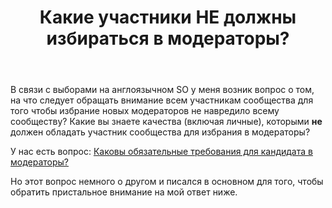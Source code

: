 ﻿---
title: "Какие участники НЕ должны избираться в модераторы?"
se.owner.user_id: 297453
se.owner.display_name: "Bharatha"
se.owner.link: "https://ru.meta.stackoverflow.com/users/297453/bharatha"
se.link: "https://ru.meta.stackoverflow.com/questions/10636/%d0%9a%d0%b0%d0%ba%d0%b8%d0%b5-%d1%83%d1%87%d0%b0%d1%81%d1%82%d0%bd%d0%b8%d0%ba%d0%b8-%d0%9d%d0%95-%d0%b4%d0%be%d0%bb%d0%b6%d0%bd%d1%8b-%d0%b8%d0%b7%d0%b1%d0%b8%d1%80%d0%b0%d1%82%d1%8c%d1%81%d1%8f-%d0%b2-%d0%bc%d0%be%d0%b4%d0%b5%d1%80%d0%b0%d1%82%d0%be%d1%80%d1%8b"
se.question_id: 10636
se.post_type: question
se.score: -4
---
<p>В связи с выборами на англоязычном SO у меня возник вопрос  о том, на что следует обращать внимание всем участникам сообщества для того чтобы избрание новых модераторов не навредило всему сообществу? Какие вы знаете качества (включая личные), которыми <strong>не</strong> должен обладать участник сообщества для избрания в модераторы?</p>
<p>У нас есть вопрос:
<a href="https://ru.meta.stackoverflow.com/q/1998/">Каковы обязательные требования для кандидата в модераторы?</a></p>
<p>Но этот вопрос немного о другом и писался в основном для того, чтобы обратить пристальное внимание на мой ответ ниже.</p>
